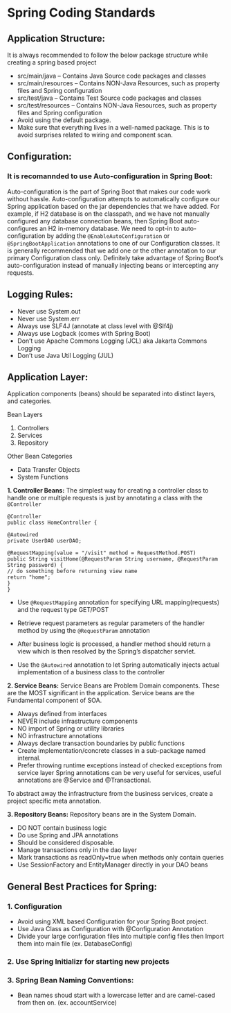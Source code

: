 # Spring Coding Standards

## Application Structure:

It is always recommended to follow the below package structure while creating a spring based project

* src/main/java – Contains Java Source code packages and classes
* src/main/resources – Contains NON-Java Resources, such as property files and Spring configuration
* src/test/java – Contains Test Source code packages and classes
* src/test/resources – Contains NON-Java Resources, such as property files and Spring configuration
* Avoid using the default package.
* Make sure that everything lives in a well-named package. This is to avoid surprises related to wiring and component scan.

## Configuration:

### It is recomannded to use Auto-configuration in Spring Boot:

Auto-configuration is the part of Spring Boot that makes our code work without hassle. Auto-configuration attempts to automatically configure our Spring application based on the jar dependencies that we have added. For example, if H2 database is on the classpath, and we have not manually configured any database connection beans, then Spring Boot auto-configures an H2 in-memory database. We need to opt-in to auto-configuration by adding the `@EnableAutoConfiguration` or `@SpringBootApplication` annotations to one of our Configuration classes. It is generally recommended that we add one or the other annotation to our primary Configuration class only. Definitely take advantage of Spring Boot’s auto-configuration instead of manually injecting beans or intercepting any requests.

## Logging Rules:
* Never use System.out
* Never use System.err
* Always use SLF4J (annotate at class level with @Slf4j)
* Always use Logback (comes with Spring Boot)
* Don’t use Apache Commons Logging (JCL) aka Jakarta Commons Logging
* Don’t use Java Util Logging (JUL)

## Application Layer:

Application components (beans) should be separated into distinct layers, and categories.

Bean Layers
1. Controllers
2. Services
3. Repository

Other Bean Categories
* Data Transfer Objects
* System Functions

**1. Controller Beans:** The simplest way for creating a controller class to handle one or multiple requests is just by annotating a class with the `@Controller`

```
@Controller
public class HomeController {

@Autowired
private UserDAO userDAO;

@RequestMapping(value = "/visit" method = RequestMethod.POST)
public String visitHome(@RequestParam String username, @RequestParam String password) {
// do something before returning view name
return "home";
}
}
```

* Use `@RequestMapping` annotation for specifying URL mapping(requests) and the request type GET/POST

* Retrieve request parameters as regular parameters of the handler method by using the `@RequestParam` annotation

* After business logic is processed, a handler method should return a view which is then resolved by the Spring’s dispatcher servlet.

* Use the `@Autowired` annotation to let Spring automatically injects actual implementation of a business class to the controller

**2. Service Beans:** Service Beans are Problem Domain components. These are the MOST significant in the application. Service beans are the Fundamental component of SOA.

* Always defined from interfaces
* NEVER include infrastructure components
* NO import of Spring or utility libraries
* NO infrastructure annotations
* Always declare transaction boundaries by public functions
* Create implementation/concrete classes in a sub-package named internal.
* Prefer throwing runtime exceptions instead of checked exceptions from service layer
Spring annotations can be very useful for services, useful annotations are @Service and @Transactional.

To abstract away the infrastructure from the business services, create a project specific meta annotation.

**3. Repository Beans:** Repository beans are in the System Domain.
* DO NOT contain business logic
* Do use Spring and JPA annotations
* Should be considered disposable.
* Manage transactions only in the dao layer
* Mark transactions as readOnly=true when methods only contain queries
* Use SessionFactory and EntityManager directly in your DAO beans

## **General Best Practices for Spring:**

### 1. Configuration
* Avoid using XML based Configuration for your Spring Boot project.
* Use Java Class as Configuration with @Configuration Annotation
* Divide your large configuration files into multiple config files then Import them into main file (ex. DatabaseConfig)

### 2. Use Spring Initializr for starting new projects

### 3. Spring Bean Naming Conventions:
* Bean names shoud start with a lowercase letter and are camel-cased from then on. (ex. accountService)